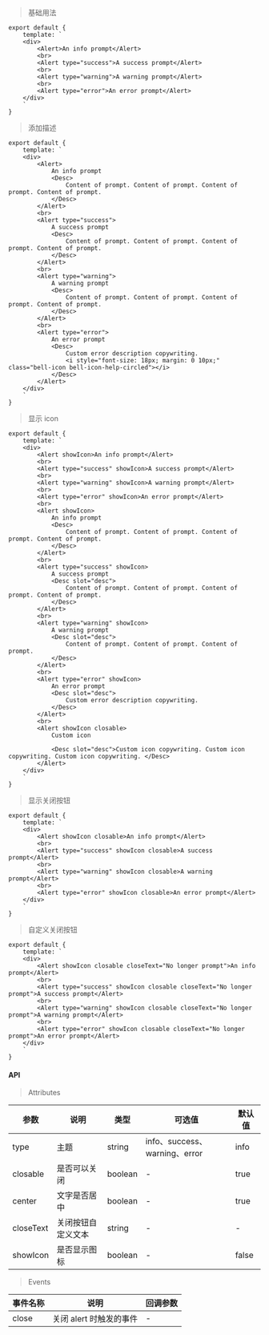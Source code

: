 > 基础用法

    export default {
        template: `
        <div>
            <Alert>An info prompt</Alert>
            <br>
            <Alert type="success">A success prompt</Alert>
            <br>
            <Alert type="warning">A warning prompt</Alert>
            <br>
            <Alert type="error">An error prompt</Alert>
        </div>
        `
    }

> 添加描述

    export default {
        template: `
        <div>
            <Alert>
                An info prompt
                <Desc>
                    Content of prompt. Content of prompt. Content of prompt. Content of prompt.
                </Desc>
            </Alert>
            <br>
            <Alert type="success">
                A success prompt
                <Desc>
                    Content of prompt. Content of prompt. Content of prompt. Content of prompt.
                </Desc>
            </Alert>
            <br>
            <Alert type="warning">
                A warning prompt
                <Desc>
                    Content of prompt. Content of prompt. Content of prompt. Content of prompt.
                </Desc>
            </Alert>
            <br>
            <Alert type="error">
                An error prompt
                <Desc>
                    Custom error description copywriting.
                    <i style="font-size: 18px; margin: 0 10px;" class="bell-icon bell-icon-help-circled"></i>
                </Desc>
            </Alert>
        </div>
        `
    }

> 显示 icon

    export default {
        template: `
        <div>
            <Alert showIcon>An info prompt</Alert>
            <br>
            <Alert type="success" showIcon>A success prompt</Alert>
            <br>
            <Alert type="warning" showIcon>A warning prompt</Alert>
            <br>
            <Alert type="error" showIcon>An error prompt</Alert>
            <br>
            <Alert showIcon>
                An info prompt
                <Desc>
                    Content of prompt. Content of prompt. Content of prompt. Content of prompt.
                </Desc>
            </Alert>
            <br>
            <Alert type="success" showIcon>
                A success prompt
                <Desc slot="desc">
                    Content of prompt. Content of prompt. Content of prompt. Content of prompt.
                </Desc>
            </Alert>
            <br>
            <Alert type="warning" showIcon>
                A warning prompt
                <Desc slot="desc">
                    Content of prompt. Content of prompt. Content of prompt.
                </Desc>
            </Alert>
            <br>
            <Alert type="error" showIcon>
                An error prompt
                <Desc slot="desc">
                    Custom error description copywriting.
                </Desc>
            </Alert>
            <br>
            <Alert showIcon closable>
                Custom icon

                <Desc slot="desc">Custom icon copywriting. Custom icon copywriting. Custom icon copywriting. </Desc>
            </Alert>
        </div>
        `
    }

> 显示关闭按钮

    export default {
        template: `
        <div>
            <Alert showIcon closable>An info prompt</Alert>
            <br>
            <Alert type="success" showIcon closable>A success prompt</Alert>
            <br>
            <Alert type="warning" showIcon closable>A warning prompt</Alert>
            <br>
            <Alert type="error" showIcon closable>An error prompt</Alert>
        </div>
        `
    }

> 自定义关闭按钮

    export default {
        template: `
        <div>
            <Alert showIcon closable closeText="No longer prompt">An info prompt</Alert>
            <br>
            <Alert type="success" showIcon closable closeText="No longer prompt">A success prompt</Alert>
            <br>
            <Alert type="warning" showIcon closable closeText="No longer prompt">A warning prompt</Alert>
            <br>
            <Alert type="error" showIcon closable closeText="No longer prompt">An error prompt</Alert>
        </div>
        `
    }

#### API

> Attributes

参数 | 说明 | 类型 | 可选值 | 默认值
---|---|---|---|---
type | 主题 | string | info、success、warning、error | info
closable | 是否可以关闭 | boolean | - | true
center | 文字是否居中 | boolean | - | true
closeText | 关闭按钮自定义文本 | string | - | -
showIcon | 是否显示图标 | boolean | - | false

> Events

事件名称 | 说明 | 回调参数
---|---|---
close | 关闭 alert 时触发的事件 | -
